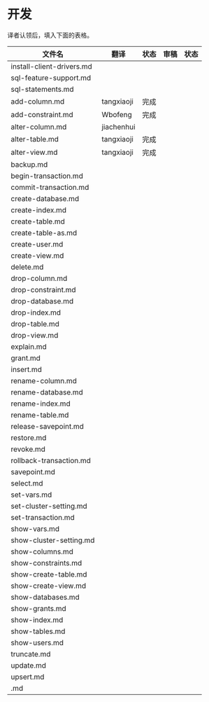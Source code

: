 # 开发

译者认领后，填入下面的表格。

| 文件名                       | 翻译         | 状态   | 审稿   | 状态   |
| ------------------------- | ---------- | ---- | ---- | ---- |
| install-client-drivers.md |            |      |      |      |
| sql-feature-support.md    |            |      |      |      |
| sql-statements.md         |            |      |      |      |
| add-column.md             | tangxiaoji | 完成   |      |      |
| add-constraint.md         | Wbofeng    | 完成   |      |      |
| alter-column.md           | jiachenhui |      |      |      |
| alter-table.md            | tangxiaoji | 完成   |      |      |
| alter-view.md             | tangxiaoji | 完成   |      |      |
| backup.md                 |            |      |      |      |
| begin-transaction.md      |            |      |      |      |
| commit-transaction.md     |            |      |      |      |
| create-database.md        |            |      |      |      |
| create-index.md           |            |      |      |      |
| create-table.md           |            |      |      |      |
| create-table-as.md        |            |      |      |      |
| create-user.md            |            |      |      |      |
| create-view.md            |            |      |      |      |
| delete.md                 |            |      |      |      |
| drop-column.md            |            |      |      |      |
| drop-constraint.md        |            |      |      |      |
| drop-database.md          |            |      |      |      |
| drop-index.md             |            |      |      |      |
| drop-table.md             |            |      |      |      |
| drop-view.md              |            |      |      |      |
| explain.md                |            |      |      |      |
| grant.md                  |            |      |      |      |
| insert.md                 |            |      |      |      |
| rename-column.md          |            |      |      |      |
| rename-database.md        |            |      |      |      |
| rename-index.md           |            |      |      |      |
| rename-table.md           |            |      |      |      |
| release-savepoint.md      |            |      |      |      |
| restore.md                |            |      |      |      |
| revoke.md                 |            |      |      |      |
| rollback-transaction.md   |            |      |      |      |
| savepoint.md              |            |      |      |      |
| select.md                 |            |      |      |      |
| set-vars.md               |            |      |      |      |
| set-cluster-setting.md    |            |      |      |      |
| set-transaction.md        |            |      |      |      |
| show-vars.md              |            |      |      |      |
| show-cluster-setting.md   |            |      |      |      |
| show-columns.md           |            |      |      |      |
| show-constraints.md       |            |      |      |      |
| show-create-table.md      |            |      |      |      |
| show-create-view.md       |            |      |      |      |
| show-databases.md         |            |      |      |      |
| show-grants.md            |            |      |      |      |
| show-index.md             |            |      |      |      |
| show-tables.md            |            |      |      |      |
| show-users.md             |            |      |      |      |
| truncate.md               |            |      |      |      |
| update.md                 |            |      |      |      |
| upsert.md                 |            |      |      |      |
| .md                       |            |      |      |      |